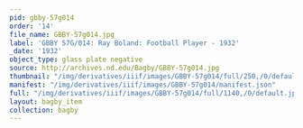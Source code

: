 ```yaml
---
pid: gbby-57g014
order: '14'
file_name: GBBY-57g014.jpg
label: 'GBBY 57G/014: Ray Boland: Football Player - 1932'
_date: '1932'
object_type: glass plate negative
source: http://archives.nd.edu/Bagby/GBBY-57g014.jpg
thumbnail: "/img/derivatives/iiif/images/GBBY-57g014/full/250,/0/default.jpg"
manifest: "/img/derivatives/iiif/images/GBBY-57g014/manifest.json"
full: "/img/derivatives/iiif/images/GBBY-57g014/full/1140,/0/default.jpg"
layout: bagby_item
collection: bagby
---
```

